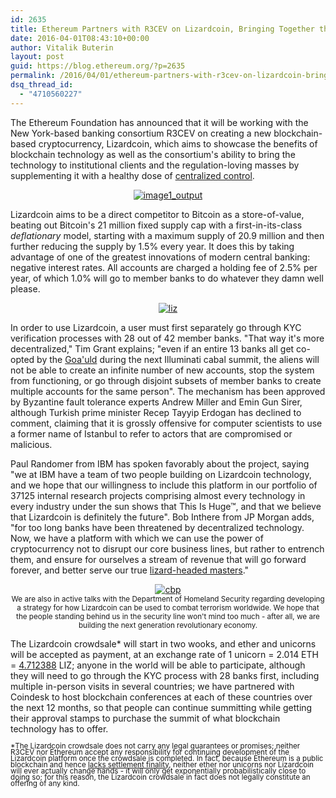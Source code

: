 ```yaml
---
id: 2635
title: Ethereum Partners with R3CEV on Lizardcoin, Bringing Together the Best of Centralized Finance and Blockchain Technology
date: 2016-04-01T08:43:10+00:00
author: Vitalik Buterin
layout: post
guid: https://blog.ethereum.org/?p=2635
permalink: /2016/04/01/ethereum-partners-with-r3cev-on-lizardcoin-bringing-together-the-best-of-centralized-finance-and-blockchain-technology/
dsq_thread_id:
  - "4710560227"
---
```

<p>The Ethereum Foundation has announced that it will be working with the New York-based banking consortium R3CEV on creating a new blockchain-based cryptocurrency, Lizardcoin, which aims to showcase the benefits of blockchain technology as well as the consortium's ability to bring the technology to institutional clients and the regulation-loving masses by supplementing it with a healthy dose of <a href="http://intheoreum.org/#welcome">centralized control</a>.</p>

<center>
<a href="https://blog.ethereum.org/wp-content/uploads/2016/04/image1_output.jpg" rel="attachment wp-att-2638"><img src="https://blog.ethereum.org/wp-content/uploads/2016/04/image1_output.jpg" alt="image1_output" /></a>
</center>

<p>Lizardcoin aims to be a direct competitor to Bitcoin as a store-of-value, beating out Bitcoin's 21 million fixed supply cap with a first-in-its-class <em>deflationary</em> model, starting with a maximum supply of 20.9 million and then further reducing the supply by 1.5% every year. It does this by taking advantage of one of the greatest innovations of modern central banking: negative interest rates. All accounts are charged a holding fee of 2.5% per year, of which 1.0% will go to member banks to do whatever they damn well please.</p>

<center>
<a href="https://blog.ethereum.org/wp-content/uploads/2016/04/liz.png" rel="attachment wp-att-2636"><img src="https://blog.ethereum.org/wp-content/uploads/2016/04/liz.png" alt="liz" /></a>
</center>

<p>In order to use Lizardcoin, a user must first separately go through KYC verification processes with 28 out of 42 member banks. "That way it's more decentralized," Tim Grant explains; "even if an entire 13 banks all get co-opted by the <a href="https://en.wikipedia.org/wiki/Goa'uld">Goa'uld</a> during the next Illuminati cabal summit, the aliens will not be able to create an infinite number of new accounts, stop the system from functioning, or go through disjoint subsets of member banks to create multiple accounts for the same person". The mechanism has been approved by Byzantine fault tolerance experts Andrew Miller and Emin Gun Sirer, although Turkish prime minister Recep Tayyip Erdogan has declined to comment, claiming that it is grossly offensive for computer scientists to use a former name of Istanbul to refer to actors that are compromised or malicious.</p>

<p>Paul Randomer from IBM has spoken favorably about the project, saying "we at IBM have a team of two people building on Lizardcoin technology, and we hope that our willingness to include this platform in our portfolio of 37125 internal research projects comprising almost every technology in every industry under the sun shows that This Is Huge™, and that we believe that Lizardcoin is definitely the future". Bob Inthere from JP Morgan adds, "for too long banks have been threatened by decentralized technology. Now, we have a platform with which we can use the power of cryptocurrency not to disrupt our core business lines, but rather to entrench them, and ensure for ourselves a stream of revenue that will go forward forever, and better serve our true <a href="https://en.wikipedia.org/wiki/List_of_reptilian_humanoids">lizard-headed masters</a>."</p>

<center>
<a href="https://blog.ethereum.org/wp-content/uploads/2016/04/cbp.jpg" rel="attachment wp-att-2637"><img src="https://blog.ethereum.org/wp-content/uploads/2016/04/cbp.jpg" alt="cbp" /></a><br>
<small>We are also in active talks with the Department of Homeland Security regarding developing a strategy for how Lizardcoin can be used to combat terrorism worldwide. We hope that the people standing behind us in the security line won't mind too much - after all, we are building the next generation revolutionary economy.</small>
</center>

<p>The Lizardcoin crowdsale* will start in two wooks, and ether and unicorns will be accepted as payment, at an exchange rate of 1 unicorn = 2.014 ETH = <a href="https://xkcd.com/1292/">4.712388</a> LIZ; anyone in the world will be able to participate, although they will need to go through the KYC process with 28 banks first, including multiple in-person visits in several countries; we have partnered with Coindesk to host blockchain conferences at each of these countries over the next 12 months, so that people can continue summitting while getting their approval stamps to purchase the summit of what blockchain technology has to offer.</p>

<small style="line-height:10px">*The Lizardcoin crowdsale does not carry any legal guarantees or promises; neither R3CEV nor Ethereum accept any responsibility for continuing development of the Lizardcoin platform once the crowdsale is completed. In fact, because Ethereum is a public blockchain and hence <a href="http://tabbforum.com/opinions/settlement-risks-involving-public-blockchains">lacks settlement finality</a>, neither ether nor unicorns nor Lizardcoin will ever actually change hands - it will only get exponentially probabilistically close to doing so; for this reason, the Lizardcoin crowdsale in fact does not legally constitute an offering of any kind.</small>